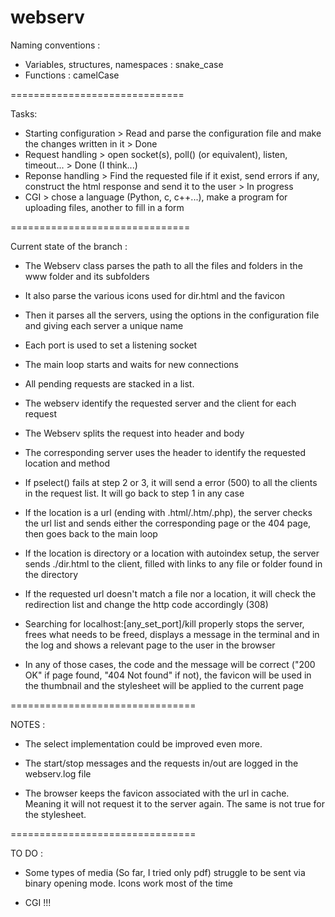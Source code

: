 # webserv

Naming conventions :

- Variables, structures, namespaces : snake_case
- Functions : camelCase

==============================

Tasks:

- Starting configuration > Read and parse the configuration file and make the changes written in it > Done
- Request handling > open socket(s), poll() (or equivalent), listen, timeout... > Done (I think...)
- Reponse handling > Find the requested file if it exist, send errors if any, construct the html response and send it to the user > In progress
- CGI > chose a language (Python, c, c++...), make a program for uploading files, another to fill in a form

===============================

Current state of the branch :

- The Webserv class parses the path to all the files and folders in the www folder and its subfolders

- It also parse the various icons used for dir.html and the favicon

- Then it parses all the servers, using the options in the configuration file and giving each server a unique name

- Each port is used to set a listening socket

- The main loop starts and waits for new connections

- All pending requests are stacked in a list.

- The webserv identify the requested server and the client for each request

- The Webserv splits the request into header and body

- The corresponding server uses the header to identify the requested location and method

- If pselect() fails at step 2 or 3, it will send a error (500) to all the clients in the request list. It will go back to step 1 in any case

- If the location is a url (ending with .html/.htm/.php), the server checks the url list and sends either the corresponding page or the 404 page, then goes back to the main loop

- If the location is directory or a location with autoindex setup, the server sends ./dir.html to the client, filled with links to any file or folder found in the directory

- If the requested url doesn't match a file nor a location, it will check the redirection list and change the http code accordingly (308)

- Searching for localhost:[any_set_port]/kill properly stops the server, frees what needs to be freed, displays a message in the terminal and in the log and shows a relevant page to the user in the browser

- In any of those cases, the code and the message will be correct ("200 OK" if page found, "404 Not found" if not), the favicon will be used in the thumbnail and the stylesheet will be applied to the current page

================================

NOTES :

- The select implementation could be improved even more.

- The start/stop messages and the requests in/out are logged in the webserv.log file

- The browser keeps the favicon associated with the url in cache. Meaning it will not request it to the server again. The same is not true for the stylesheet.

================================

TO DO :

- Some types of media (So far, I tried only pdf) struggle to be sent via binary opening mode. Icons work most of the time

- CGI !!!